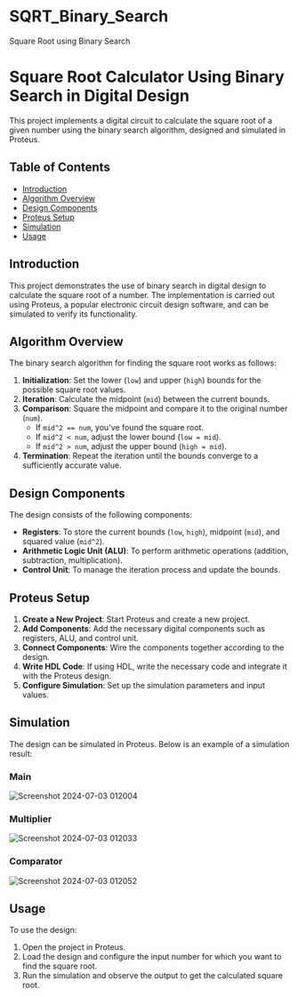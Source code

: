 # SQRT_Binary_Search
Square Root using Binary Search
# Square Root Calculator Using Binary Search in Digital Design

This project implements a digital circuit to calculate the square root of a given number using the binary search algorithm, designed and simulated in Proteus.

## Table of Contents
- [Introduction](#introduction)
- [Algorithm Overview](#algorithm-overview)
- [Design Components](#design-components)
- [Proteus Setup](#proteus-setup)
- [Simulation](#simulation)
- [Usage](#usage)

## Introduction
This project demonstrates the use of binary search in digital design to calculate the square root of a number. The implementation is carried out using Proteus, a popular electronic circuit design software, and can be simulated to verify its functionality.

## Algorithm Overview
The binary search algorithm for finding the square root works as follows:
1. **Initialization**: Set the lower (`low`) and upper (`high`) bounds for the possible square root values.
2. **Iteration**: Calculate the midpoint (`mid`) between the current bounds.
3. **Comparison**: Square the midpoint and compare it to the original number (`num`).
   - If `mid^2 == num`, you've found the square root.
   - If `mid^2 < num`, adjust the lower bound (`low = mid`).
   - If `mid^2 > num`, adjust the upper bound (`high = mid`).
4. **Termination**: Repeat the iteration until the bounds converge to a sufficiently accurate value.

## Design Components
The design consists of the following components:
- **Registers**: To store the current bounds (`low`, `high`), midpoint (`mid`), and squared value (`mid^2`).
- **Arithmetic Logic Unit (ALU)**: To perform arithmetic operations (addition, subtraction, multiplication).
- **Control Unit**: To manage the iteration process and update the bounds.

## Proteus Setup
1. **Create a New Project**: Start Proteus and create a new project.
2. **Add Components**: Add the necessary digital components such as registers, ALU, and control unit.
3. **Connect Components**: Wire the components together according to the design.
4. **Write HDL Code**: If using HDL, write the necessary code and integrate it with the Proteus design.
5. **Configure Simulation**: Set up the simulation parameters and input values.

## Simulation
The design can be simulated in Proteus. Below is an example of a simulation result:
### Main
![Screenshot 2024-07-03 012004](https://github.com/Aryansh-kr/Detection-of-Crackles-and-Wheezes-in-Lung-Audio-Samples/assets/127012188/6cb51b53-284b-42c1-a7d5-aa183b926a6d)
### Multiplier
![Screenshot 2024-07-03 012033](https://github.com/Aryansh-kr/Detection-of-Crackles-and-Wheezes-in-Lung-Audio-Samples/assets/127012188/0a684512-f1a7-41d5-9b4e-046eec459ecf)
### Comparator
![Screenshot 2024-07-03 012052](https://github.com/Aryansh-kr/Detection-of-Crackles-and-Wheezes-in-Lung-Audio-Samples/assets/127012188/39d7093e-b30c-4342-ad5e-e98987e29f11)


## Usage
To use the design:
1. Open the project in Proteus.
2. Load the design and configure the input number for which you want to find the square root.
3. Run the simulation and observe the output to get the calculated square root.


